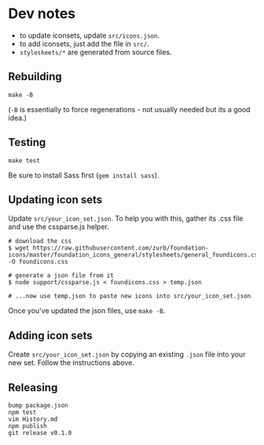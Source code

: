 Dev notes
=========

* to update iconsets, update `src/icons.json`.
* to add iconsets, just add the file in `src/`.
* `stylesheets/*` are generated from source files.

Rebuilding
----------

    make -B

(`-B` is essentially to force regenerations - not usually needed but its a good idea.)

Testing
-------

    make test

Be sure to install Sass first (`gem install sass`).

Updating icon sets
------------------

Update `src/your_icon_set.json`. To help you with this, gather its .css file and 
use the cssparse.js helper.

    # download the css
    $ wget https://raw.githubusercontent.com/zurb/foundation-icons/master/foundation_icons_general/stylesheets/general_foundicons.css -O foundicons.css

    # generate a json file from it
    $ node support/cssparse.js < foundicons.css > temp.json

    # ...now use temp.json to paste new icons into src/your_icon_set.json

Once you've updated the json files, use `make -B`.

Adding icon sets
----------------

Create `src/your_icon_set.json` by copying an existing `.json` file into your
new set. Follow the instructions above.

Releasing
---------

    bump package.json
    npm test
    vim History.md
    npm publish
    git release v0.1.0

